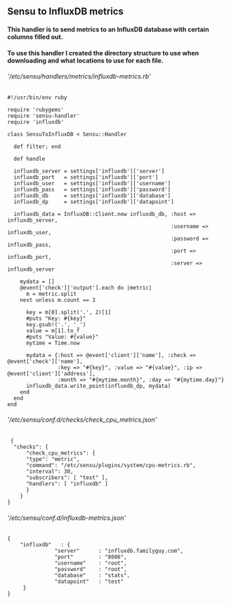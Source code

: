 ## Sensu to InfluxDB metrics

#### This handler is to send metrics to an InfluxDB database with certain columns filled out.
#### To use this handler I created the directory structure to use when downloading and what locations to use for each file.


###### '/etc/sensu/handlers/metrics/influxdb-metrics.rb'
```
#!/usr/bin/env ruby

require 'rubygems'
require 'sensu-handler'
require 'influxdb'

class SensuToInfluxDB < Sensu::Handler

  def filter; end

  def handle

  influxdb_server = settings['influxdb']['server']
  influxdb_port   = settings['influxdb']['port']
  influxdb_user   = settings['influxdb']['username']
  influxdb_pass   = settings['influxdb']['password']
  influxdb_db     = settings['influxdb']['database']
  influxdb_dp     = settings['influxdb']['datapoint']

  influxdb_data = InfluxDB::Client.new influxdb_db, :host => influxdb_server,
                                                    :username => influxdb_user,
                                                    :password => influxdb_pass,
                                                    :port => influxdb_port,
                                                    :server => influxdb_server
      
    mydata = []
    @event['check']['output'].each do |metric|
      m = metric.split
    next unless m.count == 3

      key = m[0].split('.', 2)[1]
      #puts "Key: #{key}"
      key.gsub!('.', '_')
      value = m[1].to_f
      #puts "Value: #{value}"
      mytime = Time.now

      mydata = {:host => @event['client']['name'], :check => @event['check']['name'], 
                :key => "#{key}", :value => "#{value}", :ip => @event['client']['address'], 
                :month => "#{mytime.month}", :day => "#{mytime.day}"}
      influxdb_data.write_point(influxdb_dp, mydata)
    end
  end
end
```


###### '/etc/sensu/conf.d/checks/check_cpu_metrics.json'
```
 {
  "checks": {
      "check_cpu_metrics": {
      "type": "metric",
      "command": "/etc/sensu/plugins/system/cpu-metrics.rb",
      "interval": 30,
      "subscribers": [ "test" ],
      "handlers": [ "influxdb" ]
      }
    }
}
```

###### '/etc/sensu/conf.d/influxdb-metrics.json'
```
{
    "influxdb"   : {
               "server"      : "influxdb.familyguy.com",
               "port"        : "8086",
               "username"    : "root",
               "password"    : "root",
               "database"    : "stats",
               "datapoint"   : "test"
     }
}
```
